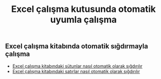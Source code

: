 ﻿---
title: Excel çalışma kutusunda otomatik uyumla çalışma
second_title: Aspose.Cells Cloud Documen
linktitle: Otomatik fi
type: docs
url: /tr/workbook/autofit/
keywords: Autofit rows and columns on an Excel workbook
description: Aspose.Cells Cloud REST API, Excel çalışma kitabındaki satır ve sütunların otomatik olarak sığdırılmasını destekler. SDK çeşitli geliştirme dillerini destekler. Bunlar arasında Android, C#, Go, Java, NodeJS, Perl, PHP, Python, Ruby ve Swift bulunur
weight: 100
---
## Excel çalışma kitabında otomatik sığdırmayla çalışma

- [Excel çalışma kitabındaki sütunlar nasıl otomatik olarak sığdırılır](/cells/tr/workbook/autofit/columns/)
- [Excel çalışma kitabındaki satırlar nasıl otomatik olarak sığdırılır](/cells/tr/workbook/autofit/rows/)
